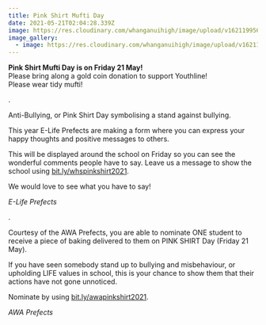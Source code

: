 ```yaml
---
title: Pink Shirt Mufti Day
date: 2021-05-21T02:04:28.339Z
image: https://res.cloudinary.com/whanganuihigh/image/upload/v1621199568/Events/2021_poster.jpg
image_gallery:
  - image: https://res.cloudinary.com/whanganuihigh/image/upload/v1621199729/Events/2021_poster_2.jpg.png
---
```

**Pink Shirt Mufti Day is on Friday 21 May!**  
Please bring along a gold coin donation to support Youthline!  
Please wear tidy mufti! 

.

Anti-Bullying, or Pink Shirt Day symbolising a stand against bullying.  

This year E-Life Prefects are making a form where you can express your happy thoughts and positive messages to others.  

This will be displayed around the school on Friday so you can see the wonderful comments people have to say.  Leave us a message to show the school using [bit.ly/whspinkshirt2021](https://docs.google.com/forms/d/e/1FAIpQLSecxZ5Sxy5sopCeNhJmuc1Bv2CJes0bNID3-qMnJ0v_ZljslQ/viewform).  

We would love to see what you have to say!

*E-Life Prefects*

.

Courtesy of the AWA Prefects, you are able to nominate ONE student to receive a piece of baking delivered to them on PINK SHIRT Day (Friday 21 May).  

If you have seen somebody stand up to bullying and misbehaviour, or upholding LIFE values in school, this is your chance to show them that their actions have not gone unnoticed.  

Nominate by using [bit.ly/awapinkshirt2021](https://docs.google.com/forms/d/e/1FAIpQLSfMJG_AAyWFHDQhE2beAHIJ9FDV1G23lyODc8mPKwxHeuaDWw/viewform).

*AWA Prefects*